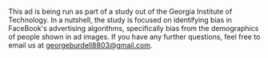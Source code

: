 
This ad is being run as part of a study out of the Georgia Institute of Technology. In a nutshell, the study is focused on identifying bias in FaceBook's advertising algorithms, specifically bias from the demographics of people shown in ad images. If you have any further questions, feel free to email us at georgeburdell8803@gmail.com.
